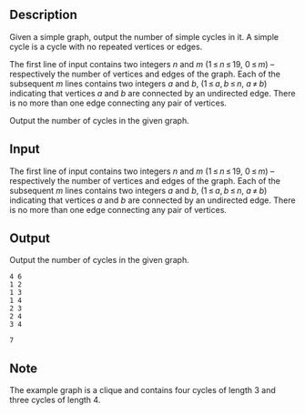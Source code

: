 ## Description

<div><p>Given a simple graph, output the number of simple cycles in it. A simple cycle is a cycle with no repeated vertices or edges.</p></div><div class="input-specification"><p>The first line of input contains two integers <span class="tex-span"><i>n</i></span> and <span class="tex-span"><i>m</i></span> (<span class="tex-span">1 ≤ <i>n</i> ≤ 19</span>, <span class="tex-span">0 ≤ <i>m</i></span>) – respectively the number of vertices and edges of the graph. Each of the subsequent <span class="tex-span"><i>m</i></span> lines contains two integers <span class="tex-span"><i>a</i></span> and <span class="tex-span"><i>b</i></span>, (<span class="tex-span">1 ≤ <i>a</i>, <i>b</i> ≤ <i>n</i></span>, <span class="tex-span"><i>a</i> ≠ <i>b</i></span>) indicating that vertices <span class="tex-span"><i>a</i></span> and <span class="tex-span"><i>b</i></span> are connected by an undirected edge. There is no more than one edge connecting any pair of vertices.</p></div><div class="output-specification"><p>Output the number of cycles in the given graph.</p></div>

## Input

<p>The first line of input contains two integers <span class="tex-span"><i>n</i></span> and <span class="tex-span"><i>m</i></span> (<span class="tex-span">1 ≤ <i>n</i> ≤ 19</span>, <span class="tex-span">0 ≤ <i>m</i></span>) – respectively the number of vertices and edges of the graph. Each of the subsequent <span class="tex-span"><i>m</i></span> lines contains two integers <span class="tex-span"><i>a</i></span> and <span class="tex-span"><i>b</i></span>, (<span class="tex-span">1 ≤ <i>a</i>, <i>b</i> ≤ <i>n</i></span>, <span class="tex-span"><i>a</i> ≠ <i>b</i></span>) indicating that vertices <span class="tex-span"><i>a</i></span> and <span class="tex-span"><i>b</i></span> are connected by an undirected edge. There is no more than one edge connecting any pair of vertices.</p>

## Output

<p>Output the number of cycles in the given graph.</p>





```input1
4 6
1 2
1 3
1 4
2 3
2 4
3 4

```




```output1
7

```



## Note

<p>The example graph is a clique and contains four cycles of length 3 and three cycles of length 4.</p>
